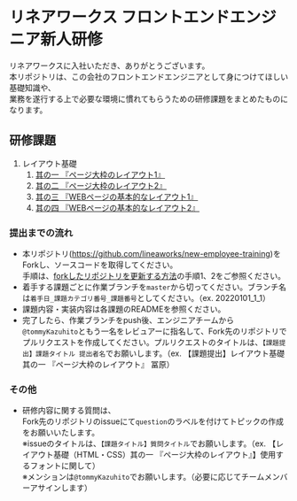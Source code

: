 # リネアワークス フロントエンドエンジニア新人研修

リネアワークスに入社いただき、ありがとうございます。  
本リポジトリは、この会社のフロントエンドエンジニアとして身につけてほしい基礎知識や、  
業務を遂行する上で必要な環境に慣れてもらうための研修課題をまとめたものになります。

## 研修課題

1. レイアウト基礎
    1. [其の一 『ページ大枠のレイアウト1』](./basic-layout/no1/README.md)
    2. [其の二 『ページ大枠のレイアウト2』](./basic-layout/no2/README.md)
    3. [其の三 『WEBページの基本的なレイアウト1』](./basic-layout/no3/README.md)
    4. [其の四 『WEBページの基本的なレイアウト2』](./basic-layout/no4/README.md)

### 提出までの流れ

- 本リポジトリ(<https://github.com/lineaworks/new-employee-training>)をForkし、ソースコードを取得してください。  
  手順は、[forkしたリポジトリを更新する方法](https://qiita.com/taoki11111/items/6582dafeb971f66d1f79)の手順1、2をご参照ください。
- 着手する課題ごとに作業ブランチを`master`から切ってください。ブランチ名は`着手日_課題カテゴリ番号_課題番号`としてください。（ex. 20220101_1_1）
- 課題内容・実装内容は各課題のREADMEを参照ください。
- 完了したら、作業ブランチをpush後、エンジニアチームから`@tommyKazuhito`ともう一名をレビュアーに指名して、Fork先のリポジトリでプルリクエストを作成してください。プルリクエストのタイトルは、`【課題提出】課題タイトル 提出者名`でお願いします。（ex. 【課題提出】レイアウト基礎 其の一 『ページ大枠のレイアウト』 冨原）  

### その他

- 研修内容に関する質問は、  
  Fork先のリポジトリのissueにて`question`のラベルを付けてトピックの作成をお願いいたします。  
  ※issueのタイトルは、`【課題タイトル】質問タイトル`でお願いします。（ex. 【レイアウト基礎（HTML・CSS）其の一 『ページ大枠のレイアウト』】使用するフォントに関して）  
  ※メンションは`@tommyKazuhito`でお願いします。（必要に応じてチームメンバーアサインします）
